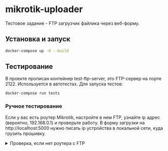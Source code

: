 # mikrotik-uploader

Тестовое задание - FTP загрузчик файлика через веб-форму.

## Установка и запуск

```bash
docker-compose up -d --build
```

## Тестирование

В проекте прописан контейнер test-ftp-server, это FTP-сервер на порте 2122. Используется в автотестах. Для запуска тестов:
```bash
docker-compose run tests
```

### Ручное тестирование

Если у вас есть роутер Mikrotik, настройте в нем FTP, узнайте ip адрес (вероятно, 192.168.0.1) и проверьте работу.
В форму загрузки на http://localhost:5000 нужно писать ip устройства в локальной сети, куда грузить прошивку.

<details>
<summary>Проверка, если нет роутера с FTP</summary>
Контейнер test-ftp-server доступен в локальной сети. Для FTP доступа, например, в FileZilla работает адрес 127.0.0.1:2122.

Чтобы узнать IP-адрес текущего устройства в локальной сети:
- **Windows**: win + r > cmd > ipconfig:
искать IPv4-адрес. . . . . . . . . . . . : 192.168.0.104 

- **Linux**: ip a или ifconfig

Файлы загруженные в форму на http://localhost:5000 с указанным IP-адресом текущего устройства попадут в папку /fake_mikrotik, эмулирует собой корень "роутера".

</details>

